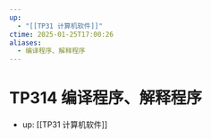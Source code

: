 ```yaml
---
up:
  - "[[TP31 计算机软件]]"
ctime: 2025-01-25T17:00:26
aliases:
  - 编译程序、解释程序
---
```


# TP314 编译程序、解释程序

- up: [[TP31 计算机软件]]
